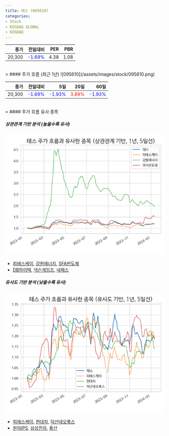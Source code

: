 ```yaml
---
title: 테스 (095610)
categories:
- Stock
- KOSDAQ GLOBAL
- KOSDAQ
---
```


|종가|전일대비|PER|PBR|
|---:|-------:|--:|---:|
|20,300|<span style="color: blue">-1.69%</span>|4.38|1.08|

<!-- more -->
<br>
> #### 주가 흐름 (최근 1년)
![095610](/assets/images/stock/095610.png)

|종가|전일대비|5일|20일|60일|
|---:|-------:|--:|---:|---:|
|20,300|<span style="color: blue">-1.69%</span>|<span style="color: blue">-1.93%</span>|<span style="color: red">3.89%</span>|<span style="color: blue">-1.93%</span>|

<br>
> #### 주가 흐름 유사 종목

##### 상관관계 기반 분석 (높을수록 유사)
![095610](/assets/images/stock/095610_corr.png)
- [피에스케이](/319660/), [강원에너지](/114190/), [SFA반도체](/036540/)
- [DB하이텍](/000990/), [넥슨게임즈](/225570/), [네패스](/033640/)

##### 유사도 기반 분석 (낮을수록 유사)	
![095610](/assets/images/stock/095610_sim.png)
- [피에스케이](/319660/), [현대차](/005380/), [덕산네오룩스](/213420/)
- [원익IPS](/240810/), [삼성전자](/005930/), [풍산](/103140/)